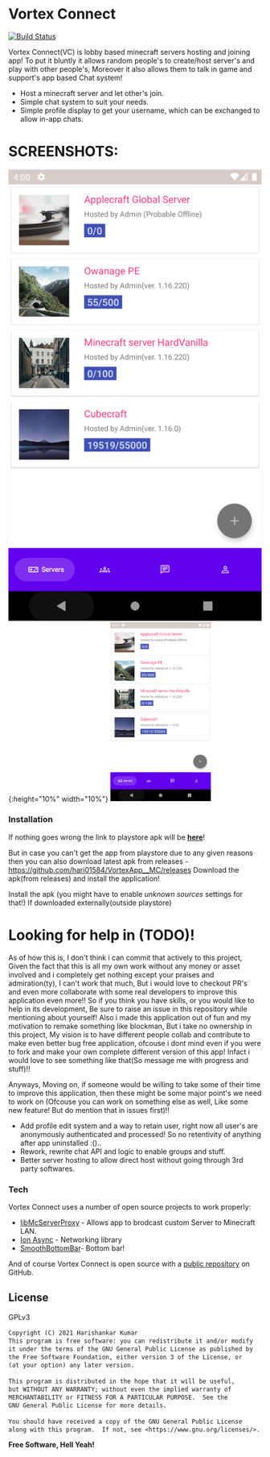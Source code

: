 # Vortex Connect
[![Build Status](https://travis-ci.org/joemccann/dillinger.svg?branch=master)]()

Vortex Connect(VC) is lobby based minecraft servers hosting and joining app! To put it bluntly it allows random people's to create/host server's and play with other people's, Moreover it also allows them to talk in game and support's app based Chat system!
  - Host a minecraft server and let other's join.
  - Simple chat system to suit your needs.
  - Simple profile display to get your username, which can be exchanged to allow in-app chats.

# SCREENSHOTS:
![test image size](/screenshots/01.png?raw=true){:height="10%" width="10%"}
<img src="/screenshots/01.png?raw=true" alt="drawing" width="200"/>



### Installation
If nothing goes wrong the link to playstore apk will be [**here**](https://play.google.com/store/apps/details?id=com.skullzbones.vortexconnect)!

But in case you can't get the app from playstore due to any given reasons then you can also download latest apk from releases - https://github.com/hari01584/VortexApp__MC/releases
Download the apk(from releases) and install the application!

Install the apk (you might have to enable *unknown sources* settings for that!) If downloaded externally(outside playstore)

# Looking for help in (TODO)!
As of how this is, I don't think i can commit that actively to this project, Given the fact that this is all my own work without any money or asset involved and i completely get nothing except your praises and admiration(ty), I can't work that much, But i would love to checkout PR's and even more collaborate with some real developers to improve this application even more!! So if you think you have skills, or you would like to help in its development, Be sure to raise an issue in this repository while mentioning about yourself! Also i made this application out of fun and my motivation to remake something like blockman, But i take no ownership in this project, My vision is to have different people collab and contribute to make even better bug free application, ofcouse i dont mind even if you were to fork and make your own complete different version of this app! Infact i would love to see something like that(So message me with progress and stuff)!!

Anyways, Moving on, if someone would be willing to take some of their time to improve this application, then these might be some major point's we need to work on (Ofcouse you can work on something else as well, Like some new feature! But do mention that in issues first)!!
  - Add profile edit system and a way to retain user, right now all user's are anonymously authenticated and processed! So no retentivity of anything after app uninstalled :()..
  - Rework, rewrite chat API and logic to enable groups and stuff.
  - Better server hosting to allow direct host without going through 3rd party softwares.



### Tech

Vortex Connect uses a number of open source projects to work properly:

* [libMcServerProxy](https://github.com/hari01584/libMcServerProxy) - Allows app to brodcast custom Server to Minecraft LAN.
* [Ion Async](https://github.com/koush/ion) - Networking library
* [SmoothBottomBar](https://github.com/ibrahimsn98/SmoothBottomBar)- Bottom bar!

And of course Vortex Connect is open source with a [public repository](https://github.com/hari01584/VortexApp__MC)
 on GitHub.

## License
GPLv3

    Copyright (C) 2021 Harishankar Kumar
    This program is free software: you can redistribute it and/or modify
    it under the terms of the GNU General Public License as published by
    the Free Software Foundation, either version 3 of the License, or
    (at your option) any later version.

    This program is distributed in the hope that it will be useful,
    but WITHOUT ANY WARRANTY; without even the implied warranty of
    MERCHANTABILITY or FITNESS FOR A PARTICULAR PURPOSE.  See the
    GNU General Public License for more details.

    You should have received a copy of the GNU General Public License
    along with this program.  If not, see <https://www.gnu.org/licenses/>.


**Free Software, Hell Yeah!**

